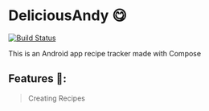 # DeliciousAndy 😋

[![Build Status](https://github.com/NeonBurst/DeliciousAndy/actions/workflows/main.yml/badge.svg?event=push)](https://github.com/NeonBurst/DeliciousAndy/actions)
 
This is an Android app recipe tracker made with Compose

## Features 📝:
> Creating Recipes
